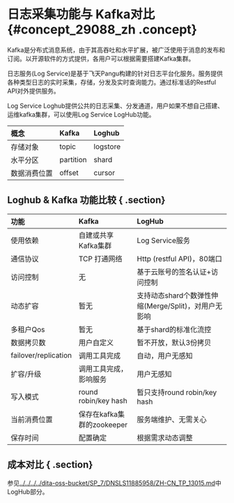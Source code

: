 # 日志采集功能与 Kafka对比 {#concept_29088_zh .concept}

Kafka是分布式消息系统，由于其高吞吐和水平扩展，被广泛使用于消息的发布和订阅。以开源软件的方式提供，各用户可以根据需要搭建Kafka集群。

日志服务\(Log Service\)是基于飞天Pangu构建的针对日志平台化服务。服务提供各种类型日志的实时采集，存储，分发及实时查询能力。通过标准话的Restful API对外提供服务。

Log Service Loghub提供公共的日志采集、分发通道，用户如果不想自己搭建、运维kafka集群，可以使用Log Service LogHub功能。

|概念|Kafka|Loghub|
|:-|:----|:-----|
|存储对象|topic|logstore|
|水平分区|partition|shard|
|数据消费位置|offset|cursor|

## Loghub & Kafka 功能比较 { .section}

|功能|Kafka|LogHub|
|:-|:----|:-----|
|使用依赖|自建或共享Kafka集群|Log Service服务|
|通信协议|TCP 打通网络|Http \(restful API\)，80端口|
|访问控制|无|基于云账号的签名认证+访问控制|
|动态扩容|暂无|支持动态shard个数弹性伸缩\(Merge/Split\)，对用户无影响|
|多租户Qos|暂无|基于shard的标准化流控|
|数据拷贝数|用户自定义|暂不开放，默认3份拷贝|
|failover/replication|调用工具完成|自动，用户无感知|
|扩容/升级|调用工具完成，影响服务|用户无感知|
|写入模式|round robin/key hash|暂只支持round robin/key hash|
|当前消费位置|保存在kafka集群的zookeeper|服务端维护、无需关心|
|保存时间|配置确定|根据需求动态调整|

## 成本对比 { .section}

参见[../../../../dita-oss-bucket/SP\_7/DNSLS11885958/ZH-CN\_TP\_13015.md](../../../../cn.zh-CN/产品简介/产品优势/成本优势.md)中LogHub部分。


